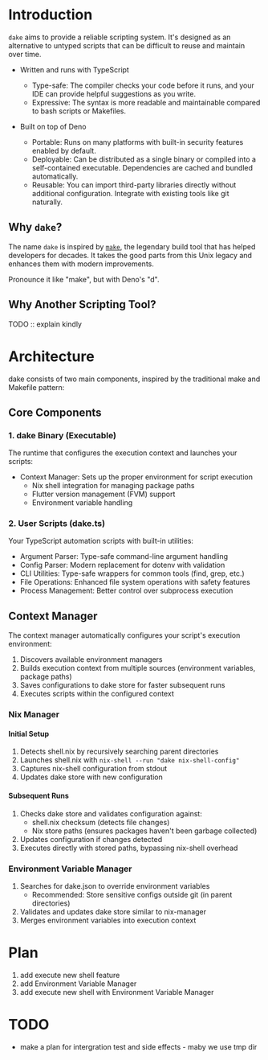 # Introduction

`dake` aims to provide a reliable scripting system. It's designed as an alternative to untyped scripts that can be difficult to reuse and maintain over time.

- Written and runs with TypeScript
  - Type-safe: The compiler checks your code before it runs, and your IDE can provide helpful suggestions as you write.
  - Expressive: The syntax is more readable and maintainable compared to bash scripts or Makefiles.

- Built on top of Deno
  - Portable: Runs on many platforms with built-in security features enabled by default.
  - Deployable: Can be distributed as a single binary or compiled into a self-contained executable. Dependencies are cached and bundled automatically.
  - Reusable: You can import third-party libraries directly without additional configuration. Integrate with existing tools like git naturally.

## Why `dake`?

The name `dake` is inspired by [`make`](https://en.wikipedia.org/wiki/Make_(software)), the legendary build tool that has helped developers for decades. It takes the good parts from this Unix legacy and enhances them with modern improvements.

Pronounce it like "make", but with Deno's "d".

## Why Another Scripting Tool?

TODO :: explain kindly

# Architecture

dake consists of two main components, inspired by the traditional make and Makefile pattern:

## Core Components

### 1. dake Binary (Executable)
The runtime that configures the execution context and launches your scripts:
- Context Manager: Sets up the proper environment for script execution
  - Nix shell integration for managing package paths
  - Flutter version management (FVM) support
  - Environment variable handling

### 2. User Scripts (dake.ts)
Your TypeScript automation scripts with built-in utilities:
- Argument Parser: Type-safe command-line argument handling
- Config Parser: Modern replacement for dotenv with validation
- CLI Utilities: Type-safe wrappers for common tools (find, grep, etc.)
- File Operations: Enhanced file system operations with safety features
- Process Management: Better control over subprocess execution


## Context Manager

The context manager automatically configures your script's execution environment:

1. Discovers available environment managers
2. Builds execution context from multiple sources (environment variables, package paths)
3. Saves configurations to dake store for faster subsequent runs
4. Executes scripts within the configured context

### Nix Manager

#### Initial Setup

1. Detects shell.nix by recursively searching parent directories
2. Launches shell.nix with `nix-shell --run "dake nix-shell-config"`
3. Captures nix-shell configuration from stdout
4. Updates dake store with new configuration

#### Subsequent Runs

1. Checks dake store and validates configuration against:
   - shell.nix checksum (detects file changes)
   - Nix store paths (ensures packages haven't been garbage collected)
2. Updates configuration if changes detected
3. Executes directly with stored paths, bypassing nix-shell overhead

### Environment Variable Manager

1. Searches for dake.json to override environment variables
   - Recommended: Store sensitive configs outside git (in parent directories)
2. Validates and updates dake store similar to nix-manager
3. Merges environment variables into execution context

# Plan

1. add execute new shell feature
2. add Environment Variable Manager
3. add execute new shell with Environment Variable Manager

# TODO

* make a plan for intergration test and side effects - maby we use tmp dir
